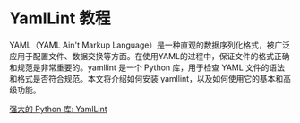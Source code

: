 # YamlLint 教程

<show-structure depth="3"/>

YAML（YAML Ain't Markup Language）是一种直观的数据序列化格式，被广泛应用于配置文件、数据交换等方面。在使用YAML的过程中，保证文件的格式正确和规范是非常重要的。yamllint 是一个 Python 库，用于检查 YAML 文件的语法和格式是否符合规范。本文将介绍如何安装 yamllint，以及如何使用它的基本和高级功能。


<seealso>
<category ref="ref_docs">
    <a href="https://mp.weixin.qq.com/s/ngs4ot7un5uVprZn9QNMxg">强大的 Python 库: YamlLint</a>
</category>
<category ref="ref_github">
</category>
<category ref="ref_issues">
</category>
<category ref="ref_hf">
</category>
<category ref="ref_ms">
</category>
</seealso>


